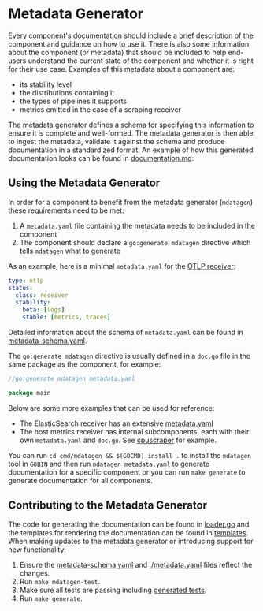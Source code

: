 # Metadata Generator

Every component's documentation should include a brief description of the component and guidance on how to use it.
There is also some information about the component (or metadata) that should be included to help end-users understand the current state of the component and whether it is right for their use case.
Examples of this metadata about a component are:

* its stability level
* the distributions containing it
* the types of pipelines it supports
* metrics emitted in the case of a scraping receiver

The metadata generator defines a schema for specifying this information to ensure it is complete and well-formed.
The metadata generator is then able to ingest the metadata, validate it against the schema and produce documentation in a standardized format.
An example of how this generated documentation looks can be found in [documentation.md](internal/samplereceiver/documentation.md):

## Using the Metadata Generator

In order for a component to benefit from the metadata generator (`mdatagen`) these requirements need to be met:
1. A `metadata.yaml` file containing the metadata needs to be included in the component
2. The component should declare a `go:generate mdatagen` directive which tells `mdatagen` what to generate

As an example, here is a minimal `metadata.yaml` for the [OTLP receiver](https://github.com/open-telemetry/opentelemetry-collector/tree/main/receiver/otlpreceiver):
```yaml
type: otlp
status:
  class: receiver
  stability:
    beta: [logs]
    stable: [metrics, traces]
```

Detailed information about the schema of `metadata.yaml` can be found in [metadata-schema.yaml](./metadata-schema.yaml).

The `go:generate mdatagen` directive is usually defined in a `doc.go` file in the same package as the component, for example:
```go
//go:generate mdatagen metadata.yaml

package main
```

Below are some more examples that can be used for reference:

* The ElasticSearch receiver has an extensive [metadata.yaml](https://github.com/open-telemetry/opentelemetry-collector-contrib/tree/main/receiver/elasticsearchreceiver/metadata.yaml)
* The host metrics receiver has internal subcomponents, each with their own `metadata.yaml` and `doc.go`. See [cpuscraper](https://github.com/open-telemetry/opentelemetry-collector-contrib/tree/main/receiver/hostmetricsreceiver/internal/scraper/cpuscraper) for example.

You can run `cd cmd/mdatagen && $(GOCMD) install .` to install the `mdatagen` tool in `GOBIN` and then run `mdatagen metadata.yaml` to generate documentation for a specific component or you can run `make generate` to generate documentation for all components.

## Contributing to the Metadata Generator

The code for generating the documentation can be found in [loader.go](./loader.go) and the templates for rendering the documentation can be found in [templates](./templates).
When making updates to the metadata generator or introducing support for new functionality:

1. Ensure the [metadata-schema.yaml](./metadata-schema.yaml) and [./metadata.yaml](metadata.yaml) files reflect the changes.
2. Run `make mdatagen-test`.
3. Make sure all tests are passing including [generated tests](./internal/metadata/generated_metrics_test.go).
4. Run `make generate`.

